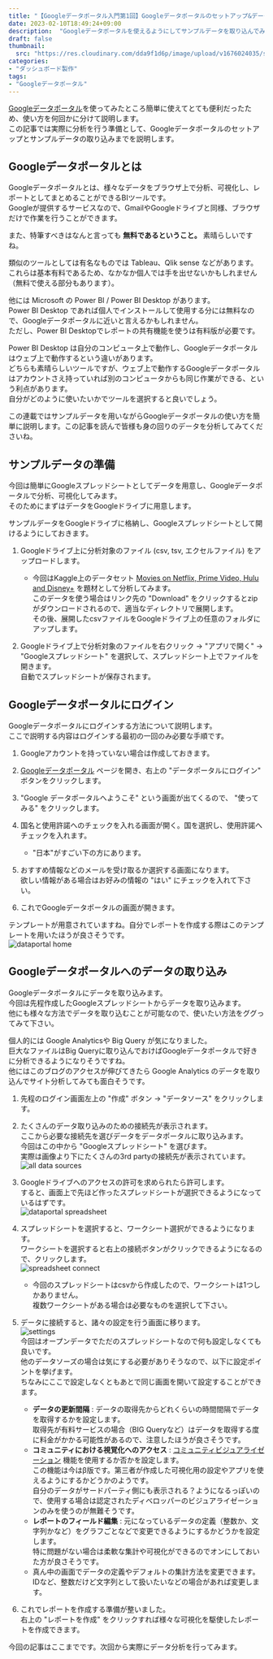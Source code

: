 ```yaml
---
title: "【Googleデータポータル入門第1回】Googleデータポータルのセットアップ&データの取り込み"
date: 2023-02-10T18:49:24+09:00
description:  "Googleデータポータルを使えるようにしてサンプルデータを取り込んでみます。"
draft: false
thumbnail:
  src: "https://res.cloudinary.com/dda9f1d6p/image/upload/v1676024035/shirakamo_lab_tech_blog/google_dataportal_setup/google_dataportal_setup_thumbnails_bnnovg.webp"
categories:
- "ダッシュボード製作"
tags:
- "Googleデータポータル"
---
```


[Googleデータポータル](https://marketingplatform.google.com/intl/ja/about/data-studio/ "google_dataportal")を使ってみたところ簡単に使えてとても便利だったため、使い方を何回かに分けて説明します。  
この記事では実際に分析を行う準備として、Googleデータポータルのセットアップとサンプルデータの取り込みまでを説明します。

## Googleデータポータルとは

Googleデータポータルとは、様々なデータをブラウザ上で分析、可視化し、レポートとしてまとめることができるBIツールです。  
Googleが提供するサービスなので、GmailやGoogleドライブと同様、ブラウザだけで作業を行うことができます。  

また、特筆すべきはなんと言っても __無料であるということ。__ 素晴らしいですね。  

類似のツールとしては有名なものでは Tableau、Qlik sense などがあります。  
これらは基本有料であるため、なかなか個人では手を出せないかもしれません（無料で使える部分もあります）。  

他には Microsoft の Power BI / Power BI Desktop があります。  
Power BI Desktop であれば個人でインストールして使用する分には無料なので、Googleデータポータルに近いと言えるかもしれません。  
ただし、Power BI Desktopでレポートの共有機能を使うは有料版が必要です。  

Power BI Desktop は自分のコンピュータ上で動作し、Googleデータポータルはウェブ上で動作するという違いがあります。  
どちらも素晴らしいツールですが、ウェブ上で動作するGoogleデータポータルはアカウントさえ持っていれば別のコンピュータからも同じ作業ができる、という利点があります。  
自分がどのように使いたいかでツールを選択すると良いでしょう。  

この連載ではサンプルデータを用いながらGoogleデータポータルの使い方を簡単に説明します。この記事を読んで皆様も身の回りのデータを分析してみてくださいね。  

## サンプルデータの準備

今回は簡単にGoogleスプレッドシートとしてデータを用意し、Googleデータポータルで分析、可視化してみます。  
そのためにまずはデータをGoogleドライブに用意します。  

サンプルデータをGoogleドライブに格納し、Googleスプレッドシートとして開けるようにしておきます。

1. Googleドライブ上に分析対象のファイル (csv, tsv, エクセルファイル) をアップロードします。
    - 今回はKaggle上のデータセット [Movies on Netflix, Prime Video, Hulu and Disney+](https://www.kaggle.com/ruchi798/movies-on-netflix-prime-video-hulu-and-disney "movie") を題材として分析してみます。  
    このデータを使う場合はリンク先の "Download" をクリックするとzipがダウンロードされるので、適当なディレクトリで展開します。  
    その後、展開したcsvファイルをGoogleドライブ上の任意のフォルダにアップします。

1. Googleドライブ上で分析対象のファイルを右クリック → "アプリで開く" → "Googleスプレッドシート" を選択して、スプレッドシート上でファイルを開きます。  
自動でスプレッドシートが保存されます。

## Googleデータポータルにログイン

Googleデータポータルにログインする方法について説明します。  
ここで説明する内容はログインする最初の一回のみ必要な手順です。

1. Googleアカウントを持っていない場合は作成しておきます。

1. [Googleデータポータル](https://marketingplatform.google.com/intl/ja/about/data-studio/ "google_dataportal") ページを開き、右上の "データポータルにログイン" ボタンをクリックします。

1. "Google データポータルへようこそ" という画面が出てくるので、 "使ってみる" をクリックします。

1. 国名と使用許諾へのチェックを入れる画面が開く。国を選択し、使用許諾へチェックを入れます。
    - "日本"がすごい下の方にあります。

1. おすすめ情報などのメールを受け取るか選択する画面になります。  
欲しい情報がある場合はお好みの情報の "はい" にチェックを入れて下さい。

1. これでGoogleデータポータルの画面が開きます。  

テンプレートが用意されていますね。自分でレポートを作成する際はこのテンプレートを用いたほうが良さそうです。  
![dataportal home](https://res.cloudinary.com/dda9f1d6p/image/upload/v1676024035/shirakamo_lab_tech_blog/google_dataportal_setup/dataportal_home_arheh8.webp "dataportal_home")

## Googleデータポータルへのデータの取り込み

Googleデータポータルにデータを取り込みます。  
今回は先程作成したGoogleスプレッドシートからデータを取り込みます。  
他にも様々な方法でデータを取り込むことが可能なので、使いたい方法をググってみて下さい。  

個人的には Google Analyticsや Big Query が気になりました。  
巨大なファイルはBig Queryに取り込んでおけばGoogleデータポータルで好きに分析できるようになりそうですね。  
他にはこのブログのアクセスが伸びてきたら Google Analytics のデータを取り込んでサイト分析してみても面白そうです。

1. 先程のログイン画面左上の "作成" ボタン → "データソース" をクリックします。

1. たくさんのデータ取り込みのための接続先が表示されます。  
ここから必要な接続先を選びデータをデータポータルに取り込みます。  
今回はこの中から "Googleスプレッドシート" を選びます。  
実際は画像より下にたくさんの3rd partyの接続先が表示されています。  
![all data sources](https://res.cloudinary.com/dda9f1d6p/image/upload/v1676024035/shirakamo_lab_tech_blog/google_dataportal_setup/data_sources_all_tzkjhi.webp "all_data_sources")  

1. Googleドライブへのアクセスの許可を求められたら許可します。  
すると、画面上で先ほど作ったスプレッドシートが選択できるようになっているはずです。  
![dataportal spreadsheet](https://res.cloudinary.com/dda9f1d6p/image/upload/v1676024035/shirakamo_lab_tech_blog/google_dataportal_setup/dataportal_source_spreadsheet_l9xsyp.webp "dataportal_spreadsheet")  

1. スプレッドシートを選択すると、ワークシート選択ができるようになります。  
ワークシートを選択すると右上の接続ボタンがクリックできるようになるので、クリックします。  
![spreadsheet connect](https://res.cloudinary.com/dda9f1d6p/image/upload/v1676024035/shirakamo_lab_tech_blog/google_dataportal_setup/dataportal_source_spreadsheet_connect_txg9sc.webp "connect")  
    - 今回のスプレッドシートはcsvから作成したので、ワークシートは1つしかありません。  
    複数ワークシートがある場合は必要なものを選択して下さい。

1. データに接続すると、諸々の設定を行う画面に移ります。  
![settings](https://res.cloudinary.com/dda9f1d6p/image/upload/v1676024035/shirakamo_lab_tech_blog/google_dataportal_setup/dataportal_settings_ze5imt.webp "settings")  
今回はオープンデータでただのスプレッドシートなので何も設定しなくても良いです。  
他のデータソーズの場合は気にする必要がありそうなので、以下に設定ポイントを挙げます。  
ちなみにここで設定しなくともあとで同じ画面を開いて設定することができます。
    - __データの更新間隔__ : データの取得先からどれくらいの時間間隔でデータを取得するかを設定します。  
    取得先が有料サービスの場合（BIG Queryなど）はデータを取得する度に料金がかかる可能性があるので、注意したほうが良さそうです。
    - __コミュニティにおける視覚化へのアクセス__ : [コミュニティビジュアライゼーション](https://support.google.com/datastudio/answer/9206527?hl=ja "community_visualization") 機能を使用するか否かを設定します。  
    この機能は今はβ版です。第三者が作成した可視化用の設定やアプリを使えるようにするかどうかのようです。  
    自分のデータがサードパーティ側にも表示される？ようになるっぽいので、使用する場合は認定されたディベロッパーのビジュアライゼーションのみを使うのが無難そうです。
    - __レポートのフィールド編集__ : 元になっているデータの定義（整数か、文字列かなど）をグラフごとなどで変更できるようにするかどうかを設定します。  
    特に問題がない場合は柔軟な集計や可視化ができるのでオンにしておいた方が良さそうです。
    - 真ん中の画面でデータの定義やデフォルトの集計方法を変更できます。  
    IDなど、整数だけど文字列として扱いたいなどの場合があれば変更します。

1. これでレポートを作成する準備が整いました。  
右上の "レポートを作成" をクリックすれば様々な可視化を駆使したレポートを作成できます。

今回の記事はここまでです。次回から実際にデータ分析を行ってみます。
